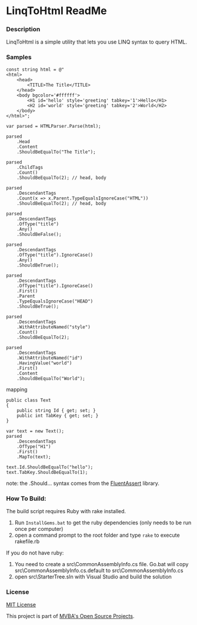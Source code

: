 LinqToHtml ReadMe
===
### Description

LinqToHtml is a simple utility that lets you use LINQ syntax to query HTML.

### Samples

    const string html = @"
    <html>
        <head>
            <TITLE>The Title</TITLE>
        </head>
        <body bgcolor='#ffffff'>
            <H1 id='hello' style='greeting' tabkey='1'>Hello</H1>
            <H2 id='world' style='greeting' tabkey='2'>World</H2>
        </body>
    </html>";

    var parsed = HTMLParser.Parse(html);

    parsed
        .Head
        .Content
        .ShouldBeEqualTo("The Title");

    parsed
        .ChildTags
        .Count()
        .ShouldBeEqualTo(2); // head, body

    parsed
        .DescendantTags
        .Count(x => x.Parent.TypeEqualsIgnoreCase("HTML"))
        .ShouldBeEqualTo(2); // head, body

    parsed
        .DescendantTags
        .OfType("title")
        .Any()
        .ShouldBeFalse();

    parsed
        .DescendantTags
        .OfType("title").IgnoreCase()
        .Any()
        .ShouldBeTrue();

    parsed
        .DescendantTags
        .OfType("title").IgnoreCase()
        .First()
        .Parent
        .TypeEqualsIgnoreCase("HEAD")
        .ShouldBeTrue();

    parsed
        .DescendantTags
        .WithAttributeNamed("style")
        .Count()
        .ShouldBeEqualTo(2); 

    parsed
        .DescendantTags
        .WithAttributeNamed("id")
        .HavingValue("world")
        .First()
        .Content
        .ShouldBeEqualTo("World");

mapping

    public class Text
    {
        public string Id { get; set; }
        public int TabKey { get; set; } 
    }
    
    var text = new Text();
    parsed
        .DescendantTags
        .OfType("H1")
        .First()
        .MapTo(text);

    text.Id.ShouldBeEqualTo("hello");
    text.TabKey.ShouldBeEqualTo(1);

note: the .Should... syntax comes from the [FluentAssert][FluentAssert] library.

### How To Build:

The build script requires Ruby with rake installed.

1. Run `InstallGems.bat` to get the ruby dependencies (only needs to be run once per computer)
1. open a command prompt to the root folder and type `rake` to execute rakefile.rb

If you do not have ruby:

1. You need to create a src\CommonAssemblyInfo.cs file. Go.bat will copy src\CommonAssemblyInfo.cs.default to src\CommonAssemblyInfo.cs
1. open src\StarterTree.sln with Visual Studio and build the solution
        
### License        

[MIT License][mitlicense]

This project is part of [MVBA's Open Source Projects][MvbaLawGithub].

[FluentAssert]: http://github.com/mvba/FluentAssert/
[MvbaLawGithub]: http://mvbalaw.github.io/
[mitlicense]: http://www.opensource.org/licenses/mit-license.php   
